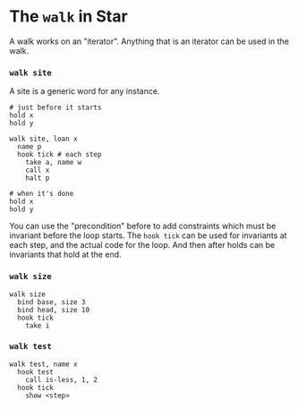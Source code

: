 # The `walk` in Star

A walk works on an "iterator". Anything that is an iterator can be used
in the walk.

### `walk site`

A site is a generic word for any instance.

```
# just before it starts
hold x
hold y

walk site, loan x
  name p
  hook tick # each step
    take a, name w
    call x
    halt p

# when it's done
hold x
hold y
```

You can use the "precondition" before to add constraints which must be
invariant before the loop starts. The `hook tick` can be used for
invariants at each step, and the actual code for the loop. And then
after holds can be invariants that hold at the end.

### `walk size`

```
walk size
  bind base, size 3
  bind head, size 10
  hook tick
    take i
```

### `walk test`

```
walk test, name x
  hook test
    call is-less, 1, 2
  hook tick
    show <step>
```
